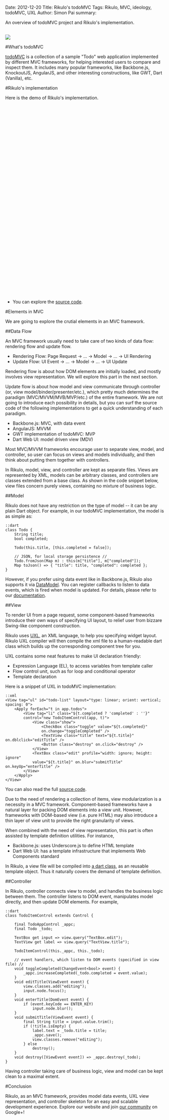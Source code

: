 Date: 2012-12-20
Title: Rikulo's todoMVC
Tags: Rikulo, MVC, ideology, todoMVC, UXL
Author: Simon Pai
summary: <p>An overview of todoMVC project and Rikulo's implementation.</p><img src="http://static.rikulo.org/blogs/general/todoMVC/todoMVC-sample.png" class="center-blog-image" style="margin-top:16px" />



#What's todoMVC

[todoMVC](http://todomvc.com/) is a collection of a sample "Todo" web application implemented by different MVC frameworks, for helping interested users to compare and inspect them. It includes many popular frameworks, like Backbone.js, KnockoutJS, AngularJS, and other interesting constructions, like GWT, Dart (Vanilla), etc.



#Rikulo's implementation

Here is the demo of Rikulo's implementation.

<p>
<link rel="stylesheet" type="text/css" href="http://static.rikulo.org/blogs/general/todoMVC/view.css" />
<link rel="stylesheet" type="text/css" href="http://static.rikulo.org/blogs/general/todoMVC/app.css" />
<div id="v-main" class="center-blog-image" style="width:600px;height:600px"></div>
<script type="application/dart" src="http://static.rikulo.org/blogs/general/todoMVC/app.dart"></script>
<script src="http://static.rikulo.org/blogs/general/todoMVC/dart.js"></script>
</p>

* You can explore the [source code](https://github.com/rikulo/todoMVC).



#Elements in MVC

We are going to explore the crutial elements in an MVC framework.

##Data Flow

An MVC framework usually need to take care of two kinds of data flow: rendering flow and update flow.

* Rendering Flow: Page Request -> ... -> Model -> ... -> UI Rendering
* Update Flow: UI Event -> ... -> Model -> ... -> UI Update

Rendering flow is about how DOM elements are initially loaded, and mostly involves view representation. We will explore this part in the next section.

Update flow is about how model and view communicate through controller (or, view model/binder/presenter/etc.), which pretty much determines the paradigm (MVC/MVVM/MVB/MVP/etc.) of the entire framework. We are not going to introduce each possibility in details, but you can surf the source code of the following implementations to get a quick understanding of each paradigm.

* Backbone.js: MVC, with data event
* AngularJS: MVVM
* GWT implementation of todoMVC: MVP
* Dart Web UI: model driven view (MDV)

Most MVC/MVVM frameworks encourage user to separate view, model, and controller, so user can focus on views and models individually, and then think about putting them together with controllers. 

In Rikulo, model, view, and controller are kept as separate files. Views are represented by XML, models can be arbitrary classes, and controllers are classes extended from a base class. As shown in the code snippet below, view files concern purely views, containing no mixture of business logic.



##Model

Rikulo does not have any restriction on the type of model -- it can be any plain Dart object. For example, in our todoMVC implementation, the model is as simple as:

	::dart
	class Todo {
		String title;
		bool completed;
		
		Todo(this.title, [this.completed = false]);
		
		// JSON, for local storage persistence //
		Todo.fromJson(Map m) : this(m["title"], m["completed"]);
		Map toJson() => { "title": title, "completed": completed };
	}

However, if you prefer using data event like in Backbone.js, Rikulo also supports it via [DataModel](http://api.rikulo.org/rikulo/latest/rikulo_model/DataModel.html). You can register callbacks to listen to data events, which is fired when model is updated. For details, please refer to our [documentation](http://docs.rikulo.org/rikulo/latest/UXL/Standard_Attributes/on.event.html).



##View

To render UI from a page request, some component-based frameworks introduce their own ways of specifying UI layout, to relief user from bizzare Swing-like component construction. 

Rikulo uses [UXL](http://docs.rikulo.org/rikulo/latest/UXL/Fundamentals/UXL_Overview.html), an XML language, to help you specifying widget layout. Rikulo UXL compiler will then compile the xml file to a human-readable dart class which builds up the corresponding component tree for you.

UXL contains some neat features to make UI declaration friendly:

* Expression Language (EL), to access variables from template caller
* Flow control unit, such as for loop and conditional operator
* Template declaration

Here is a snippet of UXL in todoMVC implementation:

	::xml
	<View tag="ul" id="todo-list" layout="type: linear; orient: vertical; spacing: 0">
		<Apply forEach="t in app.todos">
			<View tag="li" class="${t.completed ? 'completed' : ''}" 
			control="new TodoItemControl(app, t)">
				<View class="show">
					<CheckBox class="toggle" value="${t.completed}" 
					on.change="toggleCompleted" />
					<TextView class="title" text="${t.title}" on.dblclick="editTitle" />
					<Button class="destroy" on.click="destroy" />
				</View>
				<TextBox class="edit" profile="width: ignore; height: ignore" 
				value="${t.title}" on.blur="submitTitle" on.keyUp="enterTitle" />
			</View>
		</Apply>
	</View>

You can also read the full [source code](https://github.com/rikulo/todoMVC/blob/master/web/views/app.uxl.xml).

Due to the need of rendering a collection of items, view modularization is a necessity in a MVC framework. Component-based frameworks have a natural layer for packing DOM elements into a view unit. However, frameworks with DOM-based view (i.e. pure HTML) may also introduce a thin layer of view unit to provide the right granularity of views.

When combined with the need of view representation, this part is often assisted by template definition utilities. For instance,

* Backbone.js: uses Underscore.js to define HTML template
* Dart Web UI: has a template infrastructure that implements Web Components standard

In Rikulo, a view file will be compiled into [a dart class](https://github.com/rikulo/todoMVC/blob/master/web/views/app.uxl.dart), as an reusable template object. Thus it naturally covers the demand of template definition.



##Controller

In Rikulo, controller connects view to model, and handles the business logic between them. The controller listens to DOM event, manipulates model directly, and then update DOM elements. For example,

	::dart
	class TodoItemControl extends Control {
	
		final TodoAppControl _appc;
		final Todo _todo;
		
		TextBox get input => view.query("TextBox.edit");
		TextView get label => view.query("TextView.title");
		
		TodoItemControl(this._appc, this._todo);
		
		// event handlers, which listen to DOM events (specified in view file) //
		void toggleCompleted(ChangeEvent<bool> event) {
			_appc.increaseCompleted(_todo.completed = event.value);
		}
		void editTitle(ViewEvent event) {
			view.classes.add("editing");
			input.node.focus();
		}
		void enterTitle(DomEvent event) {
			if (event.keyCode == ENTER_KEY)
				input.node.blur();
		}
		void submitTitle(ViewEvent event) {
			final String title = input.value.trim();
			if (!title.isEmpty) {
				label.text = _todo.title = title;
				_appc.save();
				view.classes.remove("editing");
			} else 
				destroy();
		}
		void destroy([ViewEvent event]) => _appc.destroy(_todo);
	}

Having controller taking care of business logic, view and model can be kept clean to a maximal extent.



#Conclusion

Rikulo, as an MVC framework, provides model data events, UXL view representation, and controller skeleton for an easy and scalable development experience. Explore our website and join [our community](https://plus.google.com/u/2/117602514255061155793) on Google+!


